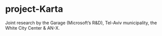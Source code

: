 # project-Karta

Joint research by the Garage (Microsoft’s R&D), Tel-Aviv municipality, the White City Center & AN-X.
